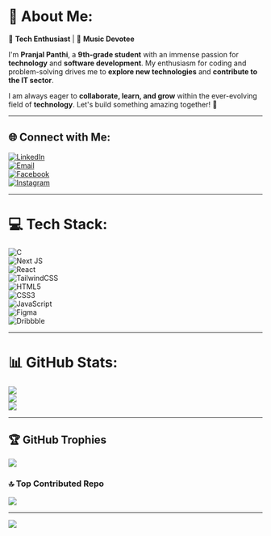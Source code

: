 # 💫 About Me:  
🚀 **Tech Enthusiast** | 🎵 **Music Devotee**  

I'm **Pranjal Panthi**, a **9th-grade student** with an immense passion for **technology** and **software development**. My enthusiasm for coding and problem-solving drives me to **explore new technologies** and **contribute to the IT sector**.  

I am always eager to **collaborate, learn, and grow** within the ever-evolving field of **technology**. Let's build something amazing together! 🚀  

---

## 🌐 Connect with Me:  
[![LinkedIn](https://img.shields.io/badge/LinkedIn-%230077B5.svg?logo=linkedin&logoColor=white)](https://linkedin.com/in/pranja7l)  
[![Email](https://img.shields.io/badge/Email-D14836?logo=gmail&logoColor=white)](mailto:devpranjalpanthi707@gmail.com)  
[![Facebook](https://img.shields.io/badge/Facebook-%231877F2.svg?logo=Facebook&logoColor=white)](https://facebook.com/pranja7l)  
[![Instagram](https://img.shields.io/badge/Instagram-%23E4405F.svg?logo=Instagram&logoColor=white)](https://instagram.com/lx_pranja7l)  

---

# 💻 Tech Stack:  
![C](https://img.shields.io/badge/c-%2300599C.svg?style=for-the-badge&logo=c&logoColor=white)  
![Next JS](https://img.shields.io/badge/Next-black?style=for-the-badge&logo=next.js&logoColor=white)  
![React](https://img.shields.io/badge/react-%2320232a.svg?style=for-the-badge&logo=react&logoColor=%2361DAFB)  
![TailwindCSS](https://img.shields.io/badge/tailwindcss-%2338B2AC.svg?style=for-the-badge&logo=tailwind-css&logoColor=white)  
![HTML5](https://img.shields.io/badge/html5-%23E34F26.svg?style=for-the-badge&logo=html5&logoColor=white)  
![CSS3](https://img.shields.io/badge/css3-%231572B6.svg?style=for-the-badge&logo=css3&logoColor=white)  
![JavaScript](https://img.shields.io/badge/javascript-%23323330.svg?style=for-the-badge&logo=javascript&logoColor=%23F7DF1E)  
![Figma](https://img.shields.io/badge/figma-%23F24E1E.svg?style=for-the-badge&logo=figma&logoColor=white)  
![Dribbble](https://img.shields.io/badge/Dribbble-EA4C89?style=for-the-badge&logo=dribbble&logoColor=white)  

---

# 📊 GitHub Stats:  
![](https://github-readme-stats.vercel.app/api?username=ghPranja7l&theme=dark&hide_border=false&include_all_commits=false&count_private=false)  
![](https://github-readme-streak-stats.herokuapp.com/?user=ghPranja7l&theme=dark&hide_border=false)  
![](https://github-readme-stats.vercel.app/api/top-langs/?username=ghPranja7l&theme=dark&hide_border=false&include_all_commits=false&count_private=false&layout=compact)  

---

## 🏆 GitHub Trophies  
![](https://github-profile-trophy.vercel.app/?username=ghPranja7l&theme=onedark&no-frame=true&no-bg=false&margin-w=4)  

### 🔝 Top Contributed Repo  
![](https://github-contributor-stats.vercel.app/api?username=ghPranja7l&limit=5&theme=dark&combine_all_yearly_contributions=true)  

---

[![](https://visitcount.itsvg.in/api?id=ghPranja7l&icon=0&color=12)](https://visitcount.itsvg.in)  
